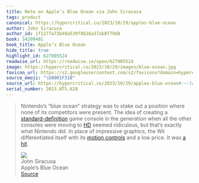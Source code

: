 ```yaml
---
title: Note on Apple’s Blue Ocean via John Siracusa
tags: product
canonical: https://hypercritical.co/2023/10/29/apples-blue-ocean
author: John Siracusa
author_id: 1f1277a73b40a539f8626a37ab8f79d8
book: 34209481
book_title: Apple’s Blue Ocean
hide_title: true
highlight_id: 627005524
readwise_url: https://readwise.io/open/627005524
image: https://hypercritical.co/2023/10/29/images/blue-ocean.jpg
favicon_url: https://s2.googleusercontent.com/s2/favicons?domain=hypercritical.co
source_emoji: "\U0001F310"
source_url: https://hypercritical.co/2023/10/29/apples-blue-ocean#:~:text=Nintendo%E2%80%99s%20%E2%80%9Cblue%20ocean%E2%80%9D,%28https%3A%2F%2Fhypercritical.co%2F2013%2F02%2F24%2Fimages%2Fwho-dares-wins.jpg%29.
serial_number: 2023.NTS.628
---
```

> Nintendo’s “blue ocean” strategy was to stake out a position where none of its competitors were present. The idea of creating a [standard-definition](https://en.wikipedia.org/wiki/Standard-definition_television) game console in the generation when all the other consoles were moving to [HD](https://en.wikipedia.org/wiki/High-definition_television) seemed ridiculous, but that’s exactly what Nintendo did. In place of impressive graphics, the Wii differentiated itself with its [motion controls](https://en.wikipedia.org/wiki/Wii#Wii_Remote) and a low price. It was [a hit](https://hypercritical.co/2013/02/24/images/who-dares-wins.jpg).
> <div class="quoteback-footer"><div class="quoteback-avatar"><img class="mini-favicon" src="https://s2.googleusercontent.com/s2/favicons?domain=hypercritical.co"></div><div class="quoteback-metadata"><div class="metadata-inner"><span style="display:none">FROM:</span><div aria-label="John Siracusa" class="quoteback-author"> John Siracusa</div><div aria-label="Apple’s Blue Ocean" class="quoteback-title"> Apple’s Blue Ocean</div></div></div><div class="quoteback-backlink"><a target="_blank" aria-label="go to the full text of this quotation" rel="noopener" href="https://hypercritical.co/2023/10/29/apples-blue-ocean#:~:text=Nintendo%E2%80%99s%20%E2%80%9Cblue%20ocean%E2%80%9D,%28https%3A%2F%2Fhypercritical.co%2F2013%2F02%2F24%2Fimages%2Fwho-dares-wins.jpg%29." class="quoteback-arrow"> Source</a></div></div>